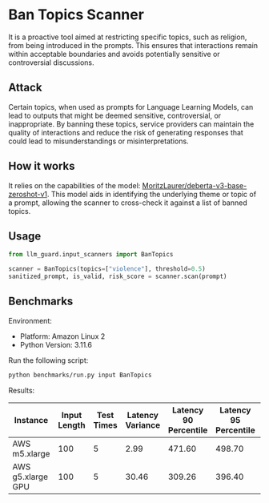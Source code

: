 # Ban Topics Scanner

It is a proactive tool aimed at restricting specific topics, such as religion, from being introduced in the prompts.
This ensures that interactions remain within acceptable boundaries and avoids potentially sensitive or controversial
discussions.

## Attack

Certain topics, when used as prompts for Language Learning Models, can lead to outputs that might be deemed sensitive,
controversial, or inappropriate. By banning these topics, service providers can maintain the quality of interactions and
reduce the risk of generating responses that could lead to misunderstandings or misinterpretations.

## How it works

It relies on the capabilities of the
model: [MoritzLaurer/deberta-v3-base-zeroshot-v1](https://huggingface.co/MoritzLaurer/deberta-v3-base-zeroshot-v1).
This model aids in identifying the underlying theme or topic of a prompt, allowing the scanner to cross-check it against
a list of banned topics.

## Usage

```python
from llm_guard.input_scanners import BanTopics

scanner = BanTopics(topics=["violence"], threshold=0.5)
sanitized_prompt, is_valid, risk_score = scanner.scan(prompt)
```

## Benchmarks

Environment:

- Platform: Amazon Linux 2
- Python Version: 3.11.6

Run the following script:

```sh
python benchmarks/run.py input BanTopics
```

Results:

| Instance          | Input Length | Test Times | Latency Variance | Latency 90 Percentile | Latency 95 Percentile | Latency 99 Percentile | Average Latency (ms) | QPS    |
|-------------------|--------------|------------|------------------|-----------------------|-----------------------|-----------------------|----------------------|--------|
| AWS m5.xlarge     | 100          | 5          | 2.99             | 471.60                | 498.70                | 520.39                | 416.47               | 240.11 |
| AWS g5.xlarge GPU | 100          | 5          | 30.46            | 309.26                | 396.40                | 466.11                | 134.50               | 743.47 |
